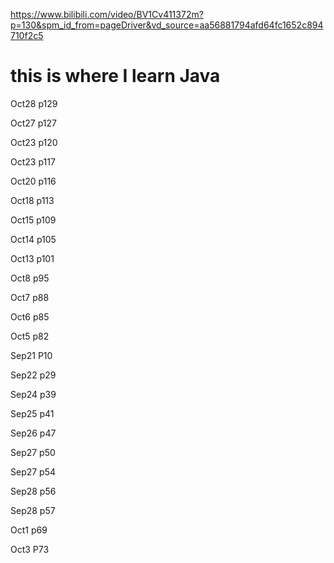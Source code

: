 https://www.bilibili.com/video/BV1Cv411372m?p=130&spm_id_from=pageDriver&vd_source=aa56881794afd64fc1652c894710f2c5
# this is where I learn Java

Oct28 p129

Oct27 p127

Oct23 p120

Oct23 p117

Oct20 p116

Oct18  p113

Oct15 p109

Oct14 p105

Oct13 p101

Oct8 p95

Oct7 p88

Oct6 p85

Oct5 p82

Sep21 P10 

Sep22 p29

Sep24 p39

Sep25 p41

Sep26 p47

Sep27 p50

Sep27 p54

Sep28 p56

Sep28 p57

Oct1 p69

Oct3 P73
